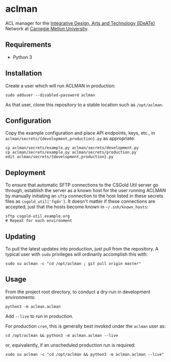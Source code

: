 # aclman

ACL manager for
the [Integrative Design, Arts and Technology (IDeATe)](https://ideate.cmu.edu/) Network
at [Carnegie Mellon University](https://www.cmu.edu/).

## Requirements

* Python 3

## Installation

Create a user which will run ACLMAN in production:
```
sudo adduser --disabled-password aclman
```

As that user, clone this repository to a stable location such as `/opt/aclman`.

## Configuration

Copy the example configuration and place API endpoints, keys, etc., in
`aclman/secrets/{development,production}.py` as appropriate:
```
cp aclman/secrets/example.py aclman/secrets/development.py
cp aclman/secrets/example.py aclman/secrets/production.py
edit aclman/secrets/{development,production}.py
```

## Deployment

To ensure that automatic SFTP connections to the CSGold Util server go through,
establish the server as a known host for the user running ACLMAN
by manually initiating an `sftp` connection to
the host listed in these secrets files as `csgold_util['fqdn']`.
It doesn't matter if these connections are accepted,
just that the hosts become known in `~/.ssh/known_hosts`:
```
sftp csgold-util.example.org
# Repeat for each environment
```

## Updating

To pull the latest updates into production, just pull from the repository.
A typical user with `sudo` privileges will ordinarily accomplish this with:
```
sudo su aclman -c "cd /opt/aclman ; git pull origin master"
```

## Usage

From the project root directory, to conduct a dry-run in development
environments:
```
python3 -m aclman.aclman
```

Add `--live` to run in production.

For production `cron`, this is generally best invoked under the `aclman` user as:
```
cd /opt/aclman && python3 -m aclman.aclman --live
```
or, equivalently, if an unscheduled production run is required:
```
sudo su aclman -c "cd /opt/aclman && python3 -m aclman.aclman --live"
```
